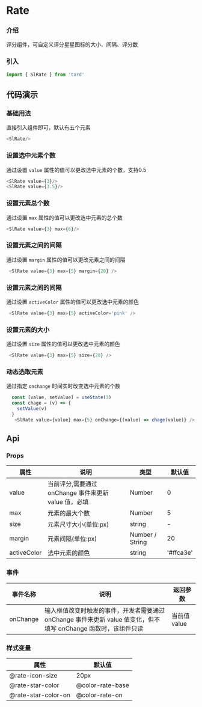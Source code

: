 # Rate
### 介绍
评分组件，可自定义评分星星图标的大小、间隔、评分数
### 引入
~~~js
import { SlRate } from 'tard'
~~~
## 代码演示
### 基础用法
直接引入组件即可，默认有五个元素
~~~js
<SlRate/>
~~~

### 设置选中元素个数
通过设置 `value` 属性的值可以更改选中元素的个数，支持0.5
~~~js
<SlRate value={3}/>
<SlRate value={3.5}/>
~~~
### 设置元素总个数
通过设置 `max` 属性的值可以更改选中元素的总个数
~~~js
<SlRate value={3} max={6}/>
~~~

### 设置元素之间的间隔
通过设置 `margin` 属性的值可以更改元素之间的间隔
~~~js
 <SlRate value={3} max={5} margin={20} />
~~~

### 设置元素之间的间隔
通过设置 `activeColor` 属性的值可以更改选中元素的颜色
~~~js
 <SlRate value={3} max={5} activeColor='pink' />
~~~


### 设置元素的大小
通过设置 `size` 属性的值可以更改选中元素的颜色
~~~js
 <SlRate value={3} max={5} size={20} />
~~~

### 动态选取元素
通过指定 `onchange` 时间实时改变选中元素的个数
~~~js
  const [value, setValue] = useState(3)
  const chage = (v) => {
    setValue(v)
  }
   <SlRate value={value} max={5} onChange={(value) => chage(value)} />
~~~




## Api
### Props
|  属性   | 说明  | 类型 | 默认值 |
|  ----  | ----  | ---- | ---- |
| value | 当前评分,需要通过 onChange 事件来更新 value 值，必填 | Number | 0 |
| max | 元素的最大个数 | Number | 5 |
| size | 元素尺寸大小(单位:px) | string | - |
| margin | 元素间隔(单位:px) | Number / String	 | 20 |
| activeColor | 选中元素的颜色 | string | '#ffca3e' |

### 事件
|  事件名称   | 说明  | 返回参数 |
|  ----      | ---- |   ----  |
|  onChange  | 输入框值改变时触发的事件，开发者需要通过 onChange 事件来更新 value 值变化，但不填写 onChange 函数时，该组件只读  | 当前值 value |

### 样式变量
|  属性   | 默认值 |
|  ----  | ---- |
| @rate-icon-size | 20px |
| @rate-star-color | @color-rate-base |
| @rate-star-color-on | @color-rate-on |